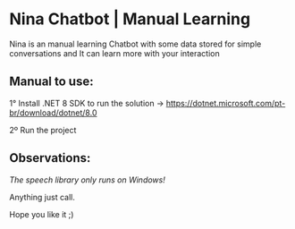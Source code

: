 # Nina Chatbot | Manual Learning
Nina is an manual learning Chatbot with some data stored for simple conversations and It can learn more with your interaction

<h2>Manual to use:</h2>

1° Install .NET 8 SDK to run the solution -> https://dotnet.microsoft.com/pt-br/download/dotnet/8.0

2º Run the project

<h2>Observations:</h2>

*The speech library only runs on Windows!*

Anything just call.

Hope you like it ;)
